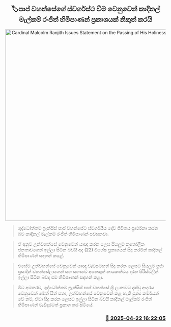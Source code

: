 <p align='center'><b><h2 align='center' title='Cardinal Malcolm Ranjith Issues Statement on the Passing of His Holiness Pope Francis'>🏷පාප් වහන්සේගේ ස්වර්ගස්ථ වීම වෙනුවෙන් කාදිනල් මැල්කම් රංජිත් හිමිපාණන් ප්‍රකාශයක් නිකුත් කරයි</h2></b></p>
<p align='center'><img src='https://helakuru.sgp1.cdn.digitaloceanspaces.com/esana/images/lib/cardinal-malcom-ranjith.jpg' width='600' alt='Cardinal Malcolm Ranjith Issues Statement on the Passing of His Holiness Pope Francis'></p>

> ශුද්ධෝත්තම ෆ්‍රැන්සිස් පාප් වහන්සේට ස්වර්ගයීය දේව ජීවිතය ප්‍රාර්ථනා කරන බව කාදිනල් මැල්කම් රංජිත් හිමිපාණන් පවසනවා.

> ඒ අනුව උන්වහන්සේ වෙනුවෙන් යාඥා කරන ලෙස සියලුම කතෝලික ජනතාවගෙන් ඉල්ලා සිටින බවයි අද (22) විශේෂ ප්‍රකාශයක් සිදු කරමින් කාදිනල් හිමිපාණන් සඳහන් කළේ.

> එසේම උන්වහන්සේ වෙනුවෙන් යාඥා වැඩසටහන් සිදු කරන ලෙසට සියලුම පූජා ප්‍රසාදීන් වහන්සේලාගෙන් සහ සහාවේ අනෙකුත් නායකත්වය දරන පිරිස්වලින් ඉල්ලා සිටින බවද එම හිමිපාණන් සඳහන් කළා.

> මීට අමතරව, ශුද්ධෝත්තම ෆ්‍රැන්සිස් පාප් වහන්සේ ශ්‍රී ලංකාවට දැක්වූ ආදරය වෙනුවෙන් මෙත් සිත් පතා, උන්වහන්සේ වෙනුවෙන් කළ හැකි පුන්‍ය කර්මයන් වේ නම්, ඒවා සිදු කරන ලෙසට ඉල්ලා සිටින බවයි කාදිනල් මැල්කම් රංජිත් හිමිපාණන් වැඩිදුරටත් ප්‍රකාශ කර සිටියේ.



<h3 align='right'><a href='https://www.helakuru.lk/esana/p/109428/'>📅 2025-04-22 16:22:05</a></h3>
